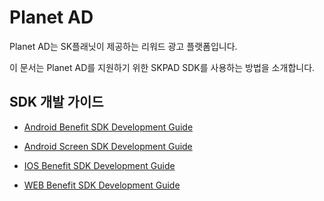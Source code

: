 
# Planet AD
Planet AD는 SK플래닛이 제공하는 리워드 광고 플랫폼입니다.

이 문서는 Planet AD를 지원하기 위한 SKPAD SDK를 사용하는 방법을 소개합니다.


## SDK 개발 가이드

- [Android Benefit SDK Development Guide](./skpad-aos-sdk/SKPAdBenefitApp)

- [Android Screen SDK Development Guide](./skpad-aos-sdk/SKPAdScreenApp)

- [IOS Benefit SDK Development Guide](./skpad-benefit-ios-sdk)

- [WEB Benefit SDK Development Guide](./skpad-benefit-web-sdk)

